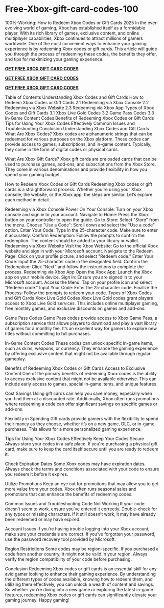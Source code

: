 # Free-Xbox-gift-card-codes-100
100%-Working: How to Redeem Xbox Codes or Gift Cards 2025
In the ever-evolving world of gaming, Xbox has established itself as a formidable player. With its rich library of games, exclusive content, and online multiplayer capabilities, Xbox continues to attract millions of gamers worldwide. One of the most convenient ways to enhance your gaming experience is by redeeming Xbox codes or gift cards. This article will guide you through the process of redeeming these codes, the benefits they offer, and tips for maximizing your gaming experience.

**[GET FREE XBOX GIFT CARD CODES](https://paltonprogram.com/xbox/)**

**[GET FREE XBOX GIFT CARD CODES](https://paltonprogram.com/xbox/)**

**[GET FREE XBOX GIFT CARD CODES](https://paltonprogram.com/xbox/)**

Table of Contents
Understanding Xbox Codes and Gift Cards
How to Redeem Xbox Codes or Gift Cards
2.1 Redeeming via Xbox Console
2.2 Redeeming via Xbox Website
2.3 Redeeming via Xbox App
Types of Xbox Codes and Gift Cards
3.1 Xbox Live Gold Codes
3.2 Game Pass Codes
3.3 In-Game Content Codes
Benefits of Redeeming Xbox Codes or Gift Cards
Tips for Using Your Xbox Codes Effectively
Common Issues and Troubleshooting
Conclusion
Understanding Xbox Codes and Gift Cards
What Are Xbox Codes?
Xbox codes are alphanumeric strings that can be redeemed for various purposes on the Xbox platform. These codes can provide access to games, subscriptions, and in-game content. Typically, they come in the form of digital codes or physical cards.

What Are Xbox Gift Cards?
Xbox gift cards are preloaded cards that can be used to purchase games, add-ons, and subscriptions from the Xbox Store. They come in various denominations and provide flexibility in how you spend your gaming budget.

How to Redeem Xbox Codes or Gift Cards
Redeeming Xbox codes or gift cards is a straightforward process. Whether you’re using your Xbox console, the website, or the Xbox app, the steps are similar. Let’s explore each method in detail.

Redeeming via Xbox Console
Power On Your Console: Turn on your Xbox console and sign in to your account.
Navigate to Home: Press the Xbox button on your controller to open the guide.
Go to Store: Select "Store" from the menu.
Choose "Use a Code": Scroll down and select the "Use a code" option.
Enter Your Code: Type in the 25-character code. Make sure to enter it accurately.
Confirm Redemption: Follow the prompts to confirm the redemption. The content should be added to your library or wallet.
Redeeming via Xbox Website
Visit the Xbox Website: Go to the official Xbox website and sign in with your Microsoft account.
Navigate to the Redeem Page: Click on your profile picture, and select "Redeem code."
Enter Your Code: Input the 25-character code in the designated field.
Confirm the Redemption: Click "Next" and follow the instructions to complete the process.
Redeeming via Xbox App
Open the Xbox App: Launch the Xbox app on your mobile device.
Sign In: Ensure you are signed in to your Microsoft account.
Access the Menu: Tap on your profile icon and select "Redeem code."
Input Your Code: Enter the 25-character code.
Finalize the Process: Follow the prompts to redeem your code.
Types of Xbox Codes and Gift Cards
Xbox Live Gold Codes
Xbox Live Gold codes grant players access to Xbox Live Gold services. This includes online multiplayer gaming, free monthly games, and exclusive discounts on games and add-ons.

Game Pass Codes
Game Pass codes provide access to Xbox Game Pass, a subscription service that allows players to download and play a vast library of games for a monthly fee. It’s an excellent way for gamers to explore new titles without committing to full purchases.

In-Game Content Codes
These codes can unlock specific in-game items, such as skins, weapons, or currency. They enhance the gaming experience by offering exclusive content that might not be available through regular gameplay.

Benefits of Redeeming Xbox Codes or Gift Cards
Access to Exclusive Content
One of the primary benefits of redeeming Xbox codes is the ability to access exclusive content that might not be available otherwise. This can include early access to games, special in-game items, and unique features.

Cost Savings
Using gift cards can help you save money, especially when you find them at a discounted rate. Additionally, Xbox often runs promotions where redeeming a code can offer significant savings on specific games or add-ons.

Flexibility in Spending
Gift cards provide gamers with the flexibility to spend their money as they choose, whether it’s on a new game, DLC, or in-game purchases. This allows for a more personalized gaming experience.

Tips for Using Your Xbox Codes Effectively
Keep Your Codes Secure
Always store your codes in a safe place. If you're purchasing a physical gift card, make sure to keep the card itself secure until you are ready to redeem it.

Check Expiration Dates
Some Xbox codes may have expiration dates. Always check the terms and conditions associated with your code to ensure you redeem it before it expires.

Utilize Promotions
Keep an eye out for promotions that may allow you to get more value from your codes. Xbox often runs seasonal sales and promotions that can enhance the benefits of redeeming codes.

Common Issues and Troubleshooting
Code Not Working
If your code doesn’t seem to work, ensure you’ve entered it correctly. Double-check for any typos or missing characters. If it still doesn’t work, it may have already been redeemed or may have expired.

Account Issues
If you’re having trouble logging into your Xbox account, make sure your credentials are correct. If you’ve forgotten your password, use the password recovery tool provided by Microsoft.

Region Restrictions
Some codes may be region-specific. If you purchased a code from another country, it might not be valid in your region. Always verify the region compatibility of your code before purchasing.

Conclusion
Redeeming Xbox codes or gift cards is an essential skill for any avid gamer looking to enhance their gaming experience. By understanding the different types of codes available, knowing how to redeem them, and utilizing them effectively, you can unlock a wealth of content and savings. So whether you’re diving into a new game or exploring the latest in-game features, redeeming Xbox codes or gift cards can significantly elevate your gaming journey. Happy gaming!
